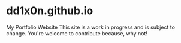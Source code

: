 # dd1x0n.github.io
My Portfolio Website
This site is a work in progress and is subject to change. You're welcome to contribute because, why not!
